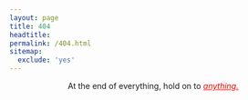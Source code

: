 ```yaml
---
layout: page
title: 404
headtitle: ‎
permalink: /404.html
sitemap:
  exclude: 'yes'
---
```


<p style="text-align: center">At the end of everything, hold on to <i><a href="{{ '/main' }}" style="color: red;">anything.</a></i></p>

<script> document.getElementsByTagName('body')[0].classList.add('glitch'); </script>